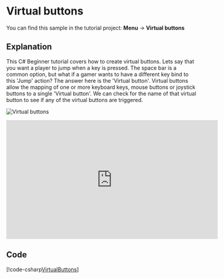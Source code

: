# Virtual buttons
You can find this sample in the tutorial project: **Menu** &rarr; **Virtual buttons** 

## Explanation
This C# Beginner tutorial covers how to create virtual buttons. Lets say that you want a player to jump when a key is pressed. The space bar is a common option, but what if a gamer wants to have a different key bind to this 'Jump' action? The answer here is the 'Virtual button'. Virtual buttons allow the mapping of one or more keyboard keys, mouse buttons or joystick buttons to a single 'Virtual button'. We can check for the name of that virtual button to see if any of the virtual buttons are triggered.

![Virtual buttons](media/virtual-buttons.png)

<iframe width="560" height="315" src="https://www.youtube.com/embed/uWgson2IIhs" frameborder="0" allow="accelerometer; autoplay; encrypted-media; gyroscope; picture-in-picture" allowfullscreen></iframe>


## Code
[!code-csharp[VirtualButtons](..\..\..\..\stride\samples\Tutorials\CSharpBeginner\CSharpBeginner\CSharpBeginner.Game\Code\VirtualButtonsDemo.cs)]
